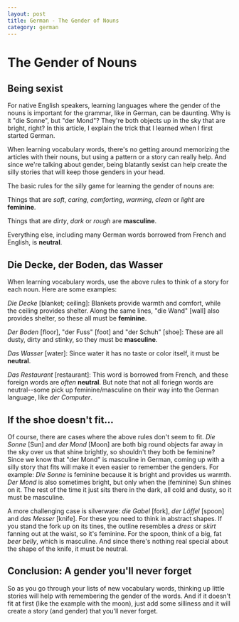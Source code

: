 ```yaml
---
layout: post
title: German - The Gender of Nouns
category: german
---
```

# The Gender of Nouns
## Being sexist

For native English speakers, learning languages where the gender of the
nouns is important for the grammar, like in German, can be daunting. Why
is it "die Sonne", but "der Mond"? They're both objects up in the sky that
are bright, right? In this article, I explain the trick that I learned
when I first started German.

When learning vocabulary words, there's no getting around memorizing the
articles with their nouns, but using a pattern or a story can really
help. And since we're talking about gender, being blatantly sexist can
help create the silly stories that will keep those genders in your head.

The basic rules for the silly game for learning the gender of nouns are:

Things that are _soft_, _caring_, _comforting_, _warming_, _clean_ or _light_
are **feminine**.

Things that are _dirty_, _dark_ or _rough_ are **masculine**.

Everything else, including many German words borrowed from French and English,
is **neutral**.

## Die Decke, der Boden, das Wasser

When learning vocabulary words, use the above rules to think of a story for
each noun. Here are some examples:

_Die Decke_ [blanket; ceiling]: Blankets provide warmth and comfort, while
the ceiling provides shelter. Along the same lines, "die Wand" [wall] also
provides shelter, so these all must be **feminine**.

_Der Boden_ [floor], "der Fuss" [foot] and "der Schuh" [shoe]: These are all
dusty, dirty and stinky, so they must be **masculine**.

_Das Wasser_ [water]: Since water it has no taste or color itself, it must
be **neutral**.

_Das Restaurant_ [restaurant]: This word is borrowed from French, and these
foreign words are _often_ **neutral**.
But note that not all foriegn words are neutral--some pick up
feminine/masculine on their way into the German language, like _der Computer_.

## If the shoe doesn't fit...

Of course, there are cases where the above rules don't seem to fit.
_Die Sonne_ [Sun] and _der Mond_ [Moon] are both big round objects far
away in the sky over us that shine brightly, so shouldn't they both be
feminine? Since we know that "der Mond" is
masculine in German, coming up with a silly story that fits will make
it even easier to remember the genders. For example: _Die Sonne_ is
feminine because it is bright and provides us warmth. _Der Mond_ is also
sometimes bright, but only when the (feminine) Sun shines on it. The rest of the
time it just sits there in the dark, all cold and dusty, so it must be
masculine.

A more challenging case is silverware: _die Gabel_ [fork],
_der Löffel_ [spoon] and _das Messer_ [knife]. For these you need to think
in abstract shapes. If you stand the fork up on its tines, the outline
resembles a _dress_ or _skirt_ fanning out at the waist, so it's feminine.
For the spoon, think of a big, fat _beer belly_, which is masculine. And
since there's nothing real special about the shape of the knife, it must be neutral.

## Conclusion: A gender you'll never forget

So as you go through your lists of new vocabulary words, thinking up little 
stories will help with remembering the gender of the words. And if it doesn't
fit at first (like the example with the moon), just add some silliness
and it will create a story (and gender) that you'll never forget.
